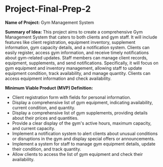 # Project-Final-Prep-2

**Name of Project:** Gym Management System

**Summary of Idea:**
This project aims to create a comprehensive Gym Management System that caters to both clients and gym staff. It will include features like client registration, equipment inventory, supplement information, gym capacity details, and a notification system. Clients can easily register, access gym information, and receive timely notifications about gym-related updates. Staff members can manage client records, equipment, supplements, and send notifications. Specifically, it will focus on gym equipment and inventory management, allowing staff to update equipment condition, track availability, and manage quantity. Clients can access equipment information and check availability.

**Minimum Viable Product (MVP) Definition:**
- Client registration form with fields for personal information.
- Display a comprehensive list of gym equipment, indicating availability, current condition, and quantity.
- Display a comprehensive list of gym supplements, providing details about their prices and quantities.
- Provide a clear display of the gym's active hours, maximum capacity, and current capacity.
- Implement a notification system to alert clients about unusual conditions or disruptions in the gym and display special offers or announcements.
- Implement a system for staff to manage gym equipment details, update their condition, and track quantity.
- Allow clients to access the list of gym equipment and check their availability.

